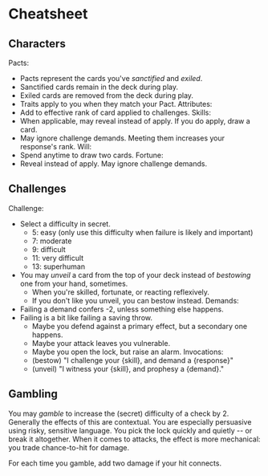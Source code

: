 # Cheatsheet

## Characters

Pacts:
- Pacts represent the cards you've *sanctified* and *exiled*.
- Sanctified cards remain in the deck during play.
- Exiled cards are removed from the deck during play.
- Traits apply to you when they match your Pact.
Attributes:
- Add to effective rank of card applied to challenges.
Skills:
- When applicable, may reveal instead of apply. If you do apply, draw a card.
- May ignore challenge demands. Meeting them increases your response's rank.
Will:
- Spend anytime to draw two cards.
Fortune:
- Reveal instead of apply. May ignore challenge demands.

## Challenges

Challenge:
- Select a difficulty in secret.
    - 5: easy (only use this difficulty when failure is likely and important)
    - 7: moderate
    - 9: difficult
    - 11: very difficult
    - 13: superhuman
- You may *unveil* a card from the top of your deck instead of *bestowing* one from your hand, sometimes.
    - When you're skilled, fortunate, or reacting reflexively.
    - If you don't like you unveil, you can bestow instead.
Demands:
- Failing a demand confers -2, unless something else happens.
- Failing is a bit like failing a saving throw.
    - Maybe you defend against a primary effect, but a secondary one happens.
    - Maybe your attack leaves you vulnerable.
    - Maybe you open the lock, but raise an alarm.
Invocations:
    - (bestow) "I challenge your {skill}, and demand a {response}"
    - (unveil) "I witness your {skill}, and prophesy a {demand}."

## Gambling

You may *gamble* to increase the (secret) difficulty of a check by 2.
Generally the effects of this are contextual.
You are especially persuasive using risky, sensitive language.
You pick the lock quickly and quietly -- or break it altogether.
When it comes to attacks, the effect is more mechanical: you trade chance-to-hit for damage.

For each time you gamble, add two damage if your hit connects.
